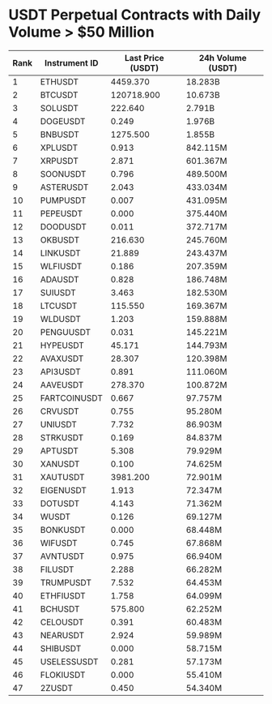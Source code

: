 # USDT Perpetual Contracts with Daily Volume > $50 Million

| Rank | Instrument ID | Last Price (USDT) | 24h Volume (USDT) |
|------|---------------|-------------------|-------------------|
| 1 | ETHUSDT | 4459.370 | 18.283B |
| 2 | BTCUSDT | 120718.900 | 10.673B |
| 3 | SOLUSDT | 222.640 | 2.791B |
| 4 | DOGEUSDT | 0.249 | 1.976B |
| 5 | BNBUSDT | 1275.500 | 1.855B |
| 6 | XPLUSDT | 0.913 | 842.115M |
| 7 | XRPUSDT | 2.871 | 601.367M |
| 8 | SOONUSDT | 0.796 | 489.500M |
| 9 | ASTERUSDT | 2.043 | 433.034M |
| 10 | PUMPUSDT | 0.007 | 431.095M |
| 11 | PEPEUSDT | 0.000 | 375.440M |
| 12 | DOODUSDT | 0.011 | 372.717M |
| 13 | OKBUSDT | 216.630 | 245.760M |
| 14 | LINKUSDT | 21.889 | 243.437M |
| 15 | WLFIUSDT | 0.186 | 207.359M |
| 16 | ADAUSDT | 0.828 | 186.748M |
| 17 | SUIUSDT | 3.463 | 182.530M |
| 18 | LTCUSDT | 115.550 | 169.367M |
| 19 | WLDUSDT | 1.203 | 159.888M |
| 20 | PENGUUSDT | 0.031 | 145.221M |
| 21 | HYPEUSDT | 45.171 | 144.793M |
| 22 | AVAXUSDT | 28.307 | 120.398M |
| 23 | API3USDT | 0.891 | 111.060M |
| 24 | AAVEUSDT | 278.370 | 100.872M |
| 25 | FARTCOINUSDT | 0.667 | 97.757M |
| 26 | CRVUSDT | 0.755 | 95.280M |
| 27 | UNIUSDT | 7.732 | 86.903M |
| 28 | STRKUSDT | 0.169 | 84.837M |
| 29 | APTUSDT | 5.308 | 79.929M |
| 30 | XANUSDT | 0.100 | 74.625M |
| 31 | XAUTUSDT | 3981.200 | 72.901M |
| 32 | EIGENUSDT | 1.913 | 72.347M |
| 33 | DOTUSDT | 4.143 | 71.362M |
| 34 | WUSDT | 0.126 | 69.127M |
| 35 | BONKUSDT | 0.000 | 68.448M |
| 36 | WIFUSDT | 0.745 | 67.868M |
| 37 | AVNTUSDT | 0.975 | 66.940M |
| 38 | FILUSDT | 2.288 | 66.282M |
| 39 | TRUMPUSDT | 7.532 | 64.453M |
| 40 | ETHFIUSDT | 1.758 | 64.099M |
| 41 | BCHUSDT | 575.800 | 62.252M |
| 42 | CELOUSDT | 0.391 | 60.483M |
| 43 | NEARUSDT | 2.924 | 59.989M |
| 44 | SHIBUSDT | 0.000 | 58.715M |
| 45 | USELESSUSDT | 0.281 | 57.173M |
| 46 | FLOKIUSDT | 0.000 | 55.410M |
| 47 | 2ZUSDT | 0.450 | 54.340M |
